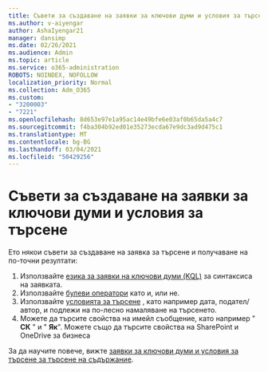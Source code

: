 ```yaml
---
title: Съвети за създаване на заявки за ключови думи и условия за търсене
ms.author: v-aiyengar
author: AshaIyengar21
manager: dansimp
ms.date: 02/26/2021
ms.audience: Admin
ms.topic: article
ms.service: o365-administration
ROBOTS: NOINDEX, NOFOLLOW
localization_priority: Normal
ms.collection: Adm_O365
ms.custom:
- "3200003"
- "7221"
ms.openlocfilehash: 8d653e97e1a95ac14e49bfe6e03af0b65da5a4c7
ms.sourcegitcommit: f4ba304b92ed01e35273ecda67e9dc3ad9d475c1
ms.translationtype: MT
ms.contentlocale: bg-BG
ms.lasthandoff: 03/04/2021
ms.locfileid: "50429256"
---
```

# <a name="tips-for-building-keyword-queries-and-search-conditions"></a>Съвети за създаване на заявки за ключови думи и условия за търсене

Ето някои съвети за създаване на заявка за търсене и получаване на по-точни резултати:

1. Използвайте [езика за заявки на ключови думи (KQL)](https://go.microsoft.com/fwlink/?linkid=2101591) за синтаксиса на заявката.
1. Използвайте [булеви оператори](https://go.microsoft.com/fwlink/?linkid=2101592) като и, или не.
1. Използвайте [условията за търсене](https://go.microsoft.com/fwlink/?linkid=2102410) , като например дата, подател/автор, и подлежи на по-лесно намаляване на търсенето.
1. Можете да търсите свойства на имейл съобщение, като например " **СК** " и " **Як**". Можете също да търсите свойства на SharePoint и OneDrive за бизнеса

За да научите повече, вижте [заявки за ключови думи и условия за търсене за търсене на съдържание](https://go.microsoft.com/fwlink/?linkid=2102411).

